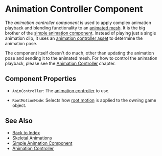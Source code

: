 # Animation Controller Component

The *animation controller component* is used to apply complex animation playback and blending functionality to an [animated mesh](../animated-mesh-component.md). It is the big brother of the [simple animation component](../simple-animation-component.md). Instead of playing just a single animation clip, it uses an [animation controller asset](animation-controller-asset.md) to determine the animation pose.

The component itself doesn't do much, other than updating the animation pose and sending it to the animated mesh. For how to control the animation playback, please see the [Animation Controller](animation-controller-overview.md) chapter.

## Component Properties

* `AnimController`: The [animation controller](animation-controller-asset.md) to use.

* `RootMotionMode`: Selects how [root motion](root-motion.md) is applied to the owning game object.

## See Also

* [Back to Index](../../../index.md)
* [Skeletal Animations](../skeletal-animation-overview.md)
* [Simple Animation Component](../simple-animation-component.md)
* [Animation Controller](animation-controller-overview.md)
